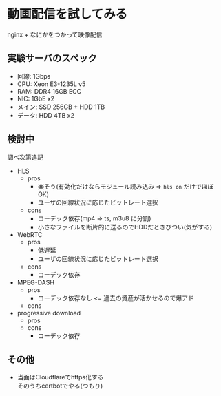 # 動画配信を試してみる

nginx + なにかをつかって映像配信

## 実験サーバのスペック

- 回線: 1Gbps
- CPU: Xeon E3-1235L v5
- RAM: DDR4 16GB ECC
- NIC: 1GbE x2
- メイン: SSD 256GB + HDD 1TB
- データ: HDD 4TB x2

## 検討中

調べ次第追記

- HLS
  - pros
    - 楽そう(有効化だけならモジュール読み込み => `hls on` だけでほぼOK)
    - ユーザの回線状況に応じたビットレート選択
  - cons
    - コーデック依存(mp4 => ts, m3u8 に分割)
    - 小さなファイルを断片的に送るのでHDDだときびつい(気がする)
- WebRTC
  - pros
    - 低遅延
    - ユーザの回線状況に応じたビットレート選択
  - cons
    - コーデック依存
- MPEG-DASH
  - pros
    - コーデック依存なし <= 過去の資産が活かせるので爆アド
  - cons
- progressive download
  - pros
  - cons
    - コーデック依存

## その他

- 当面はCloudflareでhttps化する  
  そのうちcertbotでやる(つもり)